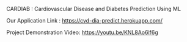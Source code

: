 CARDIAB : Cardiovascular Disease and Diabetes Prediction Using ML

Our Application Link :
https://cvd-dia-predict.herokuapp.com/

Project Demonstration Video:
https://youtu.be/KNL8Ao6lf6g

